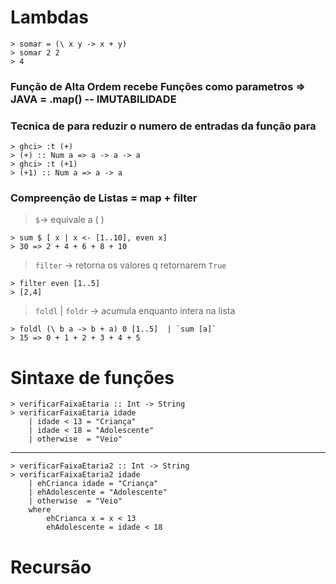 # Lambdas

    > somar = (\ x y -> x + y)
    > somar 2 2
    > 4

### Função de Alta Ordem recebe Funções como parametros => JAVA = .map() -- IMUTABILIDADE

### Tecnica de para reduzir o numero de entradas da função para 

    > ghci> :t (+)
    > (+) :: Num a => a -> a -> a
    > ghci> :t (+1)
    > (+1) :: Num a => a -> a

### Compreenção de Listas = map + filter

> `$`-> equivale a ( )
    
    > sum $ [ x | x <- [1..10], even x]
    > 30 => 2 + 4 + 6 + 8 + 10

> `filter` -> retorna os valores q retornarem `True`

    > filter even [1..5]
    > [2,4]

> `foldl` | `foldr` -> acumula enquanto intera na lista 

    > foldl (\ b a -> b + a) 0 [1..5]  | `sum [a]`
    > 15 => 0 + 1 + 2 + 3 + 4 + 5

# Sintaxe de funções

    > verificarFaixaEtaria :: Int -> String
    > verificarFaixaEtaria idade
        | idade < 13 = "Criança"
        | idade < 18 = "Adolescente"
        | otherwise  = "Veio"

---
    > verificarFaixaEtaria2 :: Int -> String
    > verificarFaixaEtaria2 idade
        | ehCrianca idade = "Criança"
        | ehAdolescente = "Adolescente"
        | otherwise  = "Veio"
        where
            ehCrianca x = x < 13
            ehAdolescente = idade < 18 

# Recursão